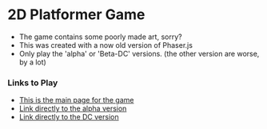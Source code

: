 # 2D Platformer Game

* The game contains some poorly made art, sorry?
* This was created with a now old version of Phaser.js
* Only play the 'alpha' or 'Beta-DC' versions. (the other version are worse, by a lot)

### Links to Play

* [This is the main page for the game](https://thefungame.netlify.app)
* [Link directly to the alpha version](https://thefungame.netlify.app/alpha/)
* [Link directly to the DC version](htttps://thefungame.netlify.app/dungeon/)
